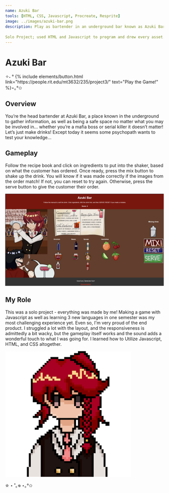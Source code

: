 ```yaml
---
name: Azuki Bar
tools: [HTML, CSS, Javascript, Procreate, Resprite]
image: ../images/azuki-bar.png
description: Play as bartender in an underground bar known as Azuki Bar, famous for its secrecy and safety. It doesn't matter who you are, as long as you're here to order some drinks! 

Solo Project; used HTML and Javascript to program and drew every asset. Click to learn more.
---
```

# Azuki Bar

<p class="text-center">✧˖ °
{% include elements/button.html link="https://people.rit.edu/mt3632/235/project3/" text="Play the Game!" %}⋆｡°✩
</p>

## Overview

You’re the head bartender at Azuki Bar, a place known in the underground to gather information, as well as being a safe space no matter what you may be involved in… whether you’re a mafia boss or serial killer it doesn’t matter! Let’s just make drinks! Except today it seems some psychopath wants to test your knowledge…

## Gameplay

Follow the recipe book and click on ingredients to put into the shaker, based on what the customer has ordered. Once ready, press the mix button to shake up the drink. You will know if it was made correctly if the images from the order match! If not, you can reset to try again. Otherwise, press the serve button to give the customer their order.

![preview](../images/azuki-bar-gameplay.png)

## My Role

This was a solo project - everything was made by me! Making a game with Javascript as well as learning 3 new languages in one semester was my most challenging experience yet. Even so, I'm very proud of the end product. I struggled a lot with the layout, and the responsiveness is admittedly a bit wacky, but the gameplay itself works and the sound adds a wonderful touch to what I was going for. I learned how to Utilize Javascript, HTML, and CSS altogether.


![search](../images/azuki-bar-icon.png)

<p class="text-center">✮ ⋆ ˚｡𖦹 ⋆｡°✩</p>
